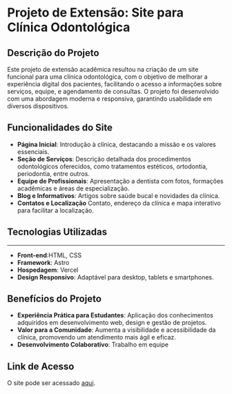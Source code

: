 # Projeto de Extensão: Site para Clínica Odontológica

## Descrição do Projeto
Este projeto de extensão acadêmica resultou na criação de um site funcional para uma clínica odontológica, com o objetivo de melhorar a experiência digital dos pacientes, facilitando o acesso a informações sobre serviços, equipe, e agendamento de consultas. O projeto foi desenvolvido com uma abordagem moderna e responsiva, garantindo usabilidade em diversos dispositivos.

## Funcionalidades do Site
- **Página Inicial**: Introdução à clínica, destacando a missão e os valores essenciais.
- **Seção de Serviços**: Descrição detalhada dos procedimentos odontológicos oferecidos, como tratamentos estéticos, ortodontia, periodontia, entre outros.
- **Equipe de Profissionais**: Apresentação a dentista com fotos, formações acadêmicas e áreas de especialização.
- **Blog e Informativos**: Artigos sobre saúde bucal e novidades da clínica.
- **Contatos e Localização** Contato, endereço da clínica e mapa interativo para facilitar a localização.

## Tecnologias Utilizadas
---
- **Front-end**:HTML, CSS
- **Framework**: Astro
- **Hospedagem**: Vercel
- **Design Responsivo**: Adaptável para desktop, tablets e smartphones.

## Benefícios do Projeto
- **Experiência Prática para Estudantes**: Aplicação dos conhecimentos adquiridos em desenvolvimento web, design e gestão de projetos.
- **Valor para a Comunidade**: Aumenta a visibilidade e acessibilidade da clínica, promovendo um atendimento mais ágil e eficaz.
- **Desenvolvimento Colaborativo**: Trabalho em equipe

## Link de Acesso
O site pode ser acessado [aqui](https://site-para-clinica-odontol-gica.vercel.app/).
